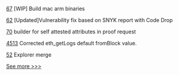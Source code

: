 
[67](https://github.com/hyperledger-labs/fabric-builder-k8s/pull/67) [WIP] Build mac arm binaries

[62](https://github.com/hyperledger-labs/hlf-connector/pull/62) [Updated]Vulnerability fix based on SNYK report with Code Drop

[70](https://github.com/hyperledger-labs/acapy-java-client/pull/70) builder for self attested attributes in proof request

[4513](https://github.com/hyperledger/besu/pull/4513) Corrected eth_getLogs default fromBlock value.

[52](https://github.com/hyperledger-labs/karma-charity-platform/pull/52) Explorer merge


[See more >>>](https://start-here.hyperledger.org/pull-requests)
